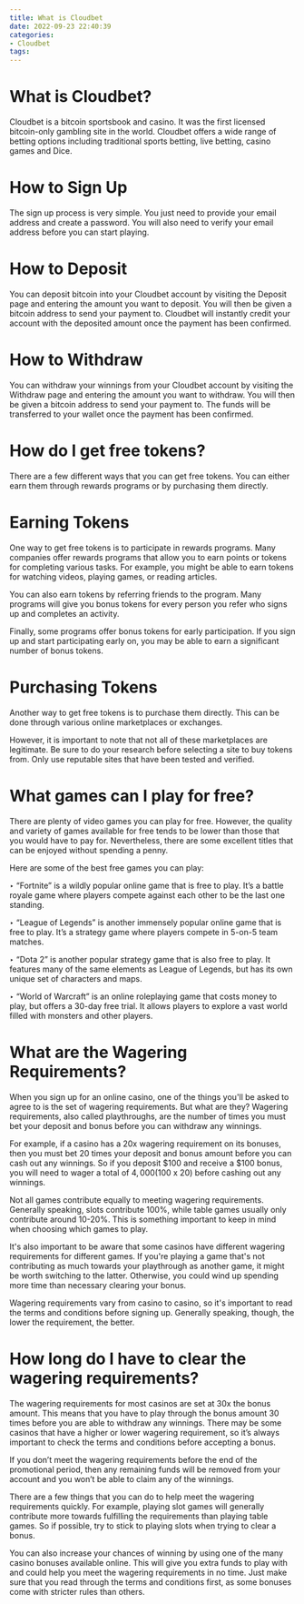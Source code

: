 ```yaml
---
title: What is Cloudbet
date: 2022-09-23 22:40:39
categories:
- Cloudbet
tags:
---
```



#  What is Cloudbet?

Cloudbet is a bitcoin sportsbook and casino. It was the first licensed bitcoin-only gambling site in the world. Cloudbet offers a wide range of betting options including traditional sports betting, live betting, casino games and Dice.

# How to Sign Up

The sign up process is very simple. You just need to provide your email address and create a password. You will also need to verify your email address before you can start playing.

# How to Deposit

You can deposit bitcoin into your Cloudbet account by visiting the Deposit page and entering the amount you want to deposit. You will then be given a bitcoin address to send your payment to. Cloudbet will instantly credit your account with the deposited amount once the payment has been confirmed.

# How to Withdraw

You can withdraw your winnings from your Cloudbet account by visiting the Withdraw page and entering the amount you want to withdraw. You will then be given a bitcoin address to send your payment to. The funds will be transferred to your wallet once the payment has been confirmed.

#  How do I get free tokens?

There are a few different ways that you can get free tokens. You can either earn them through rewards programs or by purchasing them directly.

# Earning Tokens

One way to get free tokens is to participate in rewards programs. Many companies offer rewards programs that allow you to earn points or tokens for completing various tasks. For example, you might be able to earn tokens for watching videos, playing games, or reading articles.

You can also earn tokens by referring friends to the program. Many programs will give you bonus tokens for every person you refer who signs up and completes an activity.

Finally, some programs offer bonus tokens for early participation. If you sign up and start participating early on, you may be able to earn a significant number of bonus tokens.

# Purchasing Tokens

Another way to get free tokens is to purchase them directly. This can be done through various online marketplaces or exchanges.

However, it is important to note that not all of these marketplaces are legitimate. Be sure to do your research before selecting a site to buy tokens from. Only use reputable sites that have been tested and verified.

#  What games can I play for free?

There are plenty of video games you can play for free. However, the quality and variety of games available for free tends to be lower than those that you would have to pay for. Nevertheless, there are some excellent titles that can be enjoyed without spending a penny.

Here are some of the best free games you can play:

‣ “Fortnite” is a wildly popular online game that is free to play. It’s a battle royale game where players compete against each other to be the last one standing.

‣ “League of Legends” is another immensely popular online game that is free to play. It’s a strategy game where players compete in 5-on-5 team matches.

‣ “Dota 2” is another popular strategy game that is also free to play. It features many of the same elements as League of Legends, but has its own unique set of characters and maps.

‣ “World of Warcraft” is an online roleplaying game that costs money to play, but offers a 30-day free trial. It allows players to explore a vast world filled with monsters and other players.

#  What are the Wagering Requirements? 

When you sign up for an online casino, one of the things you'll be asked to agree to is the set of wagering requirements. But what are they? Wagering requirements, also called playthroughs, are the number of times you must bet your deposit and bonus before you can withdraw any winnings. 

For example, if a casino has a 20x wagering requirement on its bonuses, then you must bet 20 times your deposit and bonus amount before you can cash out any winnings. So if you deposit $100 and receive a $100 bonus, you will need to wager a total of $4,000 ($100 x 20) before cashing out any winnings. 

Not all games contribute equally to meeting wagering requirements. Generally speaking, slots contribute 100%, while table games usually only contribute around 10-20%. This is something important to keep in mind when choosing which games to play. 

It's also important to be aware that some casinos have different wagering requirements for different games. If you're playing a game that's not contributing as much towards your playthrough as another game, it might be worth switching to the latter. Otherwise, you could wind up spending more time than necessary clearing your bonus. 

Wagering requirements vary from casino to casino, so it's important to read the terms and conditions before signing up. Generally speaking, though, the lower the requirement, the better.

#  How long do I have to clear the wagering requirements?

The wagering requirements for most casinos are set at 30x the bonus amount. This means that you have to play through the bonus amount 30 times before you are able to withdraw any winnings. There may be some casinos that have a higher or lower wagering requirement, so it’s always important to check the terms and conditions before accepting a bonus.

If you don’t meet the wagering requirements before the end of the promotional period, then any remaining funds will be removed from your account and you won’t be able to claim any of the winnings.

There are a few things that you can do to help meet the wagering requirements quickly. For example, playing slot games will generally contribute more towards fulfilling the requirements than playing table games. So if possible, try to stick to playing slots when trying to clear a bonus.

You can also increase your chances of winning by using one of the many casino bonuses available online. This will give you extra funds to play with and could help you meet the wagering requirements in no time. Just make sure that you read through the terms and conditions first, as some bonuses come with stricter rules than others.